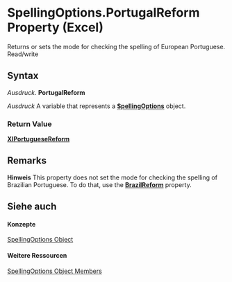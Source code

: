 
# SpellingOptions.PortugalReform Property (Excel)

Returns or sets the mode for checking the spelling of European Portuguese. Read/write


## Syntax

 _Ausdruck_. **PortugalReform**

 _Ausdruck_ A variable that represents a **[SpellingOptions](3ba7d0b4-bebb-0cc9-cb50-066d1c19d876.md)** object.


### Return Value

 **[XlPortugueseReform](35f74816-4945-fe2e-564f-8f9b922fe635.md)**


## Remarks




 **Hinweis**  This property does not set the mode for checking the spelling of Brazilian Portuguese. To do that, use the  **[BrazilReform](cafc2331-aa68-367a-7b88-c95edb9191ec.md)** property.


## Siehe auch


#### Konzepte


[SpellingOptions Object](3ba7d0b4-bebb-0cc9-cb50-066d1c19d876.md)
#### Weitere Ressourcen


[SpellingOptions Object Members](http://msdn.microsoft.com/library/d25612d9-256d-de1b-e89b-0440f37d9caa%28Office.15%29.aspx)